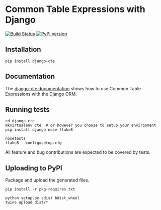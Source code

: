 # Common Table Expressions with Django

[![Build Status](https://travis-ci.com/dimagi/django-cte.png)](https://travis-ci.com/dimagi/django-cte)
[![PyPI version](https://badge.fury.io/py/django-cte.svg)](https://badge.fury.io/py/django-cte)

## Installation
```
pip install django-cte
```


## Documentation

The [django-cte documentation](https://dimagi.github.io/django-cte/) shows how
to use Common Table Expressions with the Django ORM.


## Running tests

```
cd django-cte
mkvirtualenv cte  # or however you choose to setup your environment
pip install django nose flake8

nosetests
flake8 --config=setup.cfg
```

All feature and bug contributions are expected to be covered by tests.


## Uploading to PyPI

Package and upload the generated files.

```
pip install -r pkg-requires.txt

python setup.py sdist bdist_wheel
twine upload dist/*
```
